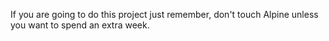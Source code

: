 If you are going to do this project just remember, don't touch Alpine unless you want to spend an extra week.
